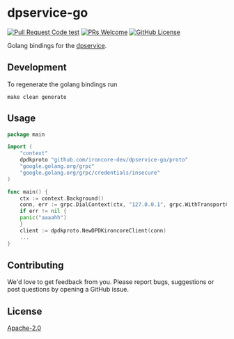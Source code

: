 # dpservice-go
[![Pull Request Code test](https://github.com/ironcore-dev/dpservice-go/actions/workflows/test.yml/badge.svg?branch=main)](https://github.com/ironcore-dev/partitionlet/actions/workflows/test.yml)
[![PRs Welcome](https://img.shields.io/badge/PRs-welcome-brightgreen.svg?style=flat-square)](https://makeapullrequest.com)
[![GitHub License](https://img.shields.io/static/v1?label=License&message=Apache-2.0&color=blue&style=flat-square)](LICENSE)

Golang bindings for the [dpservice](https://github.com/ironcore-dev/dpservice).

## Development

To regenerate the golang bindings run

```shell
make clean generate
```

## Usage

```go
package main

import (
    "context"
    dpdkproto "github.com/ironcore-dev/dpservice-go/proto"
    "google.golang.org/grpc"
    "google.golang.org/grpc/credentials/insecure"
)

func main() {
    ctx := context.Background()
    conn, err := grpc.DialContext(ctx, "127.0.0.1", grpc.WithTransportCredentials(insecure.NewCredentials()), grpc.WithBlock())
    if err != nil {
    panic("aaaahh")
    }
    client := dpdkproto.NewDPDKironcoreClient(conn)
    ...
}
```

## Contributing

We'd love to get feedback from you. Please report bugs, suggestions or post questions by opening a GitHub issue.

## License

[Apache-2.0](LICENSE)